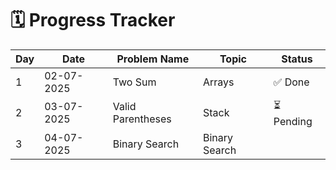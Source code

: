# 🗓️ Progress Tracker

 Day | Date       | Problem Name           | Topic         | Status     
-----|------------|------------------------|---------------|------------
 1   | 02-07-2025 | Two Sum                | Arrays        | ✅ Done    
 2   | 03-07-2025 | Valid Parentheses      | Stack         | ⏳ Pending 
 3   | 04-07-2025 | Binary Search          | Binary Search |            